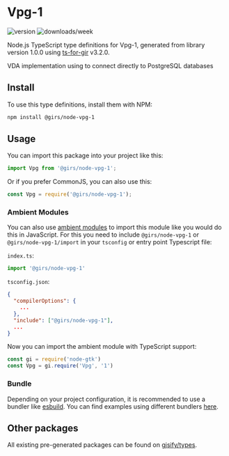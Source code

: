 
# Vpg-1

![version](https://img.shields.io/npm/v/@girs/node-vpg-1)
![downloads/week](https://img.shields.io/npm/dw/@girs/node-vpg-1)


Node.js TypeScript type definitions for Vpg-1, generated from library version 1.0.0 using [ts-for-gir](https://github.com/gjsify/ts-for-gir) v3.2.0.

VDA implementation using to connect directly to PostgreSQL databases

## Install

To use this type definitions, install them with NPM:
```bash
npm install @girs/node-vpg-1
```

## Usage

You can import this package into your project like this:
```ts
import Vpg from '@girs/node-vpg-1';
```

Or if you prefer CommonJS, you can also use this:
```ts
const Vpg = require('@girs/node-vpg-1');
```

### Ambient Modules

You can also use [ambient modules](https://github.com/gjsify/ts-for-gir/tree/main/packages/cli#ambient-modules) to import this module like you would do this in JavaScript.
For this you need to include `@girs/node-vpg-1` or `@girs/node-vpg-1/import` in your `tsconfig` or entry point Typescript file:

`index.ts`:
```ts
import '@girs/node-vpg-1'
```

`tsconfig.json`:
```json
{
  "compilerOptions": {
    ...
  },
  "include": ["@girs/node-vpg-1"],
  ...
}
```

Now you can import the ambient module with TypeScript support: 

```ts
const gi = require('node-gtk')
const Vpg = gi.require('Vpg', '1')
```


### Bundle

Depending on your project configuration, it is recommended to use a bundler like [esbuild](https://esbuild.github.io/). You can find examples using different bundlers [here](https://github.com/gjsify/ts-for-gir/tree/main/examples).

## Other packages

All existing pre-generated packages can be found on [gjsify/types](https://github.com/gjsify/types).

